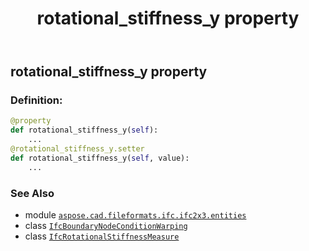 ﻿---
title: rotational_stiffness_y property
second_title: Aspose.CAD for Python via .NET API References
description: 
type: docs
weight: 110
url: /python-net/aspose.cad.fileformats.ifc.ifc2x3.entities/ifcboundarynodeconditionwarping/rotational_stiffness_y/
is_root: false
---

## rotational_stiffness_y property

### Definition:
```python
@property
def rotational_stiffness_y(self):
    ...
@rotational_stiffness_y.setter
def rotational_stiffness_y(self, value):
    ...
```

### See Also
* module [`aspose.cad.fileformats.ifc.ifc2x3.entities`](../../)
* class [`IfcBoundaryNodeConditionWarping`](/cad/python-net/aspose.cad.fileformats.ifc.ifc2x3.entities/ifcboundarynodeconditionwarping)
* class [`IfcRotationalStiffnessMeasure`](/cad/python-net/aspose.cad.fileformats.ifc.ifc2x3.types/ifcrotationalstiffnessmeasure)

